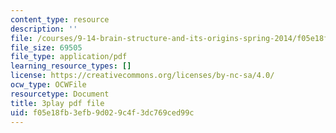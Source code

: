 ```yaml
---
content_type: resource
description: ''
file: /courses/9-14-brain-structure-and-its-origins-spring-2014/f05e18fb3efb9d029c4f3dc769ced99c_555125.pdf
file_size: 69505
file_type: application/pdf
learning_resource_types: []
license: https://creativecommons.org/licenses/by-nc-sa/4.0/
ocw_type: OCWFile
resourcetype: Document
title: 3play pdf file
uid: f05e18fb-3efb-9d02-9c4f-3dc769ced99c
---
```

